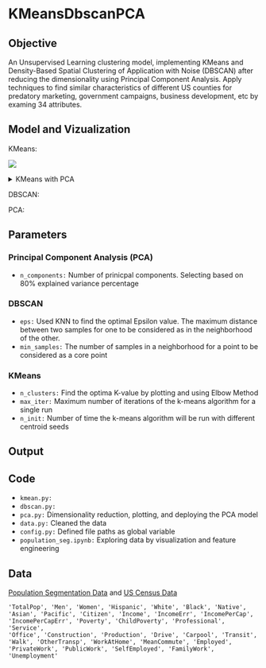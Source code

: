# KMeansDbscanPCA

## Objective
An Unsupervised Learning clustering model, implementing KMeans and Density-Based Spatial Clustering of Application with Noise (DBSCAN) after reducing the dimensionality using Principal Component Analysis. Apply techniques to find similar characteristics of different US counties for predatory marketing, government campaigns, business development, etc by examing 34 attributes. 


## Model and Vizualization
KMeans:

![](https://github.com/jf20541/KMeansDbscanPCA/blob/main/plots/Kmeans_Elbow.png?raw=true)



<details>
  <summary>KMeans with PCA</summary>
 
  ![](https://github.com/jf20541/KMeansDbscanPCA/blob/main/plots/Kmeans_Elbow.png?raw=true)

</details>

DBSCAN: 

PCA: 

## Parameters
### Principal Component Analysis (PCA)
- `n_components:` Number of prinicpal components. Selecting based on  80% explained variance percentage

### DBSCAN
- `eps:` Used KNN to find the optimal Epsilon value. The maximum distance between two samples for one to be considered as in the neighborhood of the other.
- `min_samples:` The number of samples in a neighborhood for a point to be considered as a core point


### KMeans
- `n_clusters:` Find the optima K-value by plotting and using Elbow Method 
- `max_iter:` Maximum number of iterations of the k-means algorithm for a single run
- `n_init:` Number of time the k-means algorithm will be run with different centroid seeds

## Output



## Code
- `kmean.py:`
- `dbscan.py:`
- `pca.py:` Dimensionality reduction, plotting, and deploying the PCA model
- `data.py:` Cleaned the data
- `config.py:` Defined file paths as global variable
- `population_seg.ipynb:` Exploring data by visualization and feature engineering


## Data
[Population Segmentation Data](https://dataverse.harvard.edu/dataset.xhtml?persistentId=doi:10.7910/DVN/XTXCYD) and 
[US Census Data](https://data.census.gov/cedsci/) 
```
'TotalPop', 'Men', 'Women', 'Hispanic', 'White', 'Black', 'Native',
'Asian', 'Pacific', 'Citizen', 'Income', 'IncomeErr', 'IncomePerCap',
'IncomePerCapErr', 'Poverty', 'ChildPoverty', 'Professional', 'Service',
'Office', 'Construction', 'Production', 'Drive', 'Carpool', 'Transit',
'Walk', 'OtherTransp', 'WorkAtHome', 'MeanCommute', 'Employed',
'PrivateWork', 'PublicWork', 'SelfEmployed', 'FamilyWork', 'Unemployment'
```
